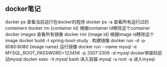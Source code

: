 ## docker笔记
docker ps 查看当前运行在docker的程序
docker ps -a 查看所有运行过的containers
docker rm {container id} 根据container id移除这个container
docker images 查看所有镜像
docker rmi {image id} 根据image id移除这个image
docker build -t spring-boot-study . 构建镜像
docker run -d -p 8080:8080 {image name} 运行镜像
docker run --name mysql -e MYSQL_ROOT_PASSWORD=123456 -p 3307:3306 -d mysql docker带密码启动mysql
docker exec -it mysql bash 进入容器
mysql -u root -p 进入mysql